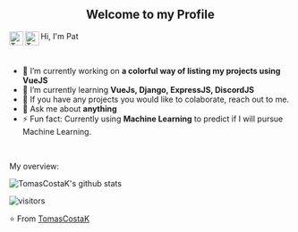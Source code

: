 <p align="center">
 <h2 align="center">Welcome to my Profile</h2>
</p>
<div align="center>
 <a href="https://youtube.com">
   <img align="left" alt="TomasCostaK Youtube" width="25px" src="https://patrickmcalinden.com/images/youtube.png" />
 </a>
 <a href="https://www.linkedin.com/in/tomascostax/">
   <img align="left" alt="TomasCostaK LinkedIn" width="25px" src="https://patrickmcalinden.com/images/linkedin.png" />
 </a>
 </div>

Hi, I'm Pat


<div>
  
<br />
<p>

- 🔭 I’m currently working on **a colorful way of listing my projects using VueJS**
- 🌱 I’m currently learning **VueJs, Django, ExpressJS, DiscordJS**
- 👯 If you have any projects you would like to colaborate, reach out to me.
- 💬 Ask me about **anything**
- ⚡ Fun fact: Currently using **Machine Learning** to predict if I will pursue Machine Learning.

</h4>
</div>

<br />

<div><p>My overview: </p></div>

![TomasCostaK's github stats](https://github-readme-stats.vercel.app/api?username=TomasCostaK&show_icons=true)
<br />

<!-- Optional Visitors badge: -->
![visitors](https://visitor-badge.laobi.icu/badge?page_id=TomasCostaK.TomasCostaK)

⭐️ From [TomasCostaK](https://github.com/TomasCostaK/TomasCostaK) 

<br />
